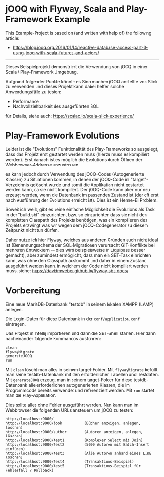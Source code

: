 # jOOQ with Flyway, Scala and Play-Framework Example

This Example-Project is based on (and written with help of) the following article:
- https://blog.jooq.org/2016/01/14/reactive-database-access-part-3-using-jooq-with-scala-futures-and-actors/

----

Dieses Beispielprojekt demonstriert die Verwendung von jOOQ in einer Scala / Play-Framework Umgebung. 

Aufgrund folgender Punkte könnte es Sinn machen jOOQ anstellte von Slick zu verwenden und dieses Projekt kann dabei helfen solche Anwendungsfälle zu testen:
- Performance
- Nachvollziehbarkeit des ausgeführten SQL

für Details, siehe auch: https://scalac.io/scala-slick-experience/

# Play-Framework Evolutions

Leider ist die "Evolutions" Funktionalität des Play-Frameworks so ausgelegt, dass das Projekt erst gestartet werden muss (hierzu muss es kompiliert werden). Erst danach ist es möglich die Evolutions durch Öffnen der Webbrowser-Addresse anzustossen.

es kann jedoch durch Verwendung des jOOQ-Codes (Autogenerierte Klassen) zu Situationen kommen, in denen der jOOQ-Code im "target"-Verzeichnis gelöscht wurde und somit die Applikation nicht gestartet werden kann, da sie nicht kompiliert. Der jOOQ-Code kann aber nur neu erzeugt werden, wenn die Datenbank im passenden Zustand ist (der oft erst nach Ausführung der Evolutions erreicht ist). Dies ist ein Henne-Ei Problem.

Soweit ich weiß, gibt es keine einfache Möglichkeit die Evolutions als Task in der "build.sbt" einzurichten, bzw. so einzurichten dass sie nicht den kompletten Classpath des Projekts benötigen, was ein kompilieren des Projekts erzwingt was wir wegen dem jOOQ-Codegenerator zu diesem Zeitpunkt nicht tun dürfen.

Daher nutze ich hier Flyway, welches aus anderen Gründen auch nicht ideal ist (Benennungsschema der SQL-Migrationen verursacht GIT-Konflikte bei mehreren Entwicklern -- dies wird beispielsweise in Liquibase besser gemacht), aber zumindest ermöglicht, dass man ein SBT-Task einrichten kann, was ohne den Classpath auskommt und daher in einem Zustand ausgeführt werden kann, in welchem der Code nicht kompiliert werden muss.
siehe: https://davidmweber.github.io/flyway-sbt-docs/

# Vorbereitung

Eine neue MariaDB-Datenbank "testdb" in seinem lokalen XAMPP (LAMP) anlegen.

Die Login-Daten für diese Datenbank in der `conf/application.conf` eintragen.  

Das Projekt in Intellij importieren und dann die SBT-Shell starten. Hier dann nacheinander folgende Kommandos ausführen:

```
clean
flywayMigrate
generateJOOQ
run
```
Mit `clean` löscht man alles in seinem target-Folder. Mit `flywayMigrate` befüllt man seine testdb-Datenbank mit den erforderlichen Tabellen und Testdaten. Mit `generateJOOQ` erzeugt man in seinem target-Folder für diese testdb-Datenbank alle erforderlichen autogenerierten Klassen, die im Programmcode bereits verwendet und referenziert werden. Mit `run` startet man die Play-Applikation.

Dies sollte alles ohne Fehler ausgeführt werden. Nun kann man im Webbrowser die folgenden URLs ansteuern um jOOQ zu testen:

```
http://localhost:9000/
http://localhost:9000/book          (Bücher anzeigen, anlegen, löschen)
http://localhost:9000/author        (Autoren anzeigen, anlegen, löschen)
http://localhost:9000/test1         (Komplexer Select mit Join)
http://localhost:9000/test2         (5000 Autoren mit Batch-Insert einfügen)
http://localhost:9000/test3         (Alle Autoren anhand eines LIKE löschen)
http://localhost:9000/test4         (Transaktions-Beispiel)
http://localhost:9000/test5         (Transaktions-Beispiel für Fehlerfall / Rollback)
```

